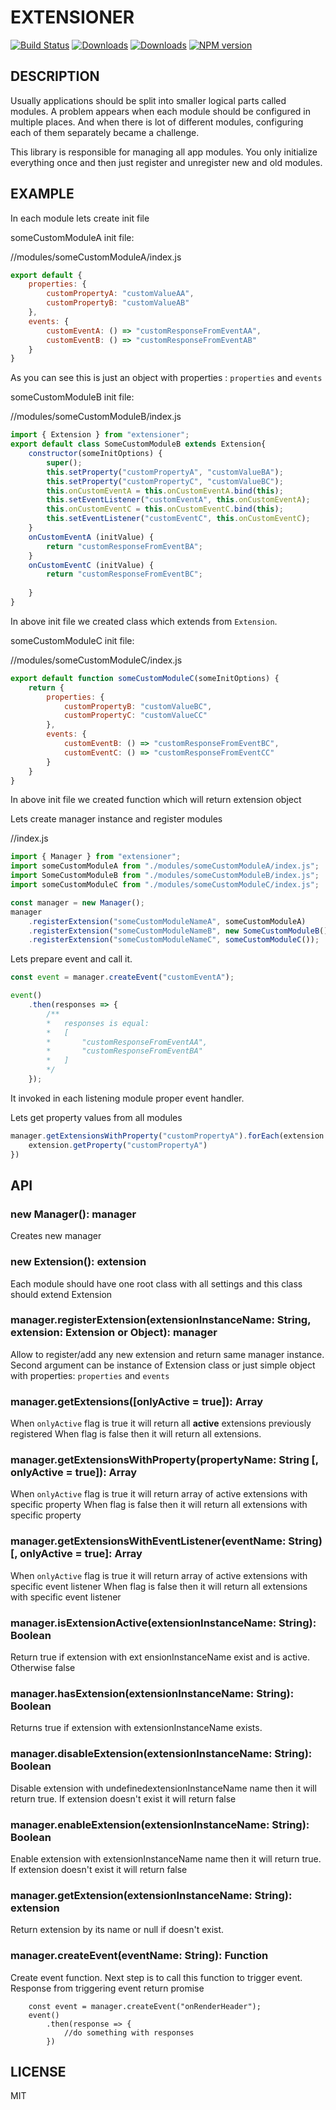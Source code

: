 # EXTENSIONER
[![Build Status](https://travis-ci.org/uhlryk/extensioner.svg)](https://travis-ci.org/uhlryk/extensioner)
[![Downloads](https://img.shields.io/npm/dt/extensioner.svg)](https://www.npmjs.com/package/extensioner)
[![Downloads](https://img.shields.io/npm/dm/extensioner.svg)](https://www.npmjs.com/package/extensioner)
[![NPM version](https://img.shields.io/npm/v/extensioner.svg)](https://www.npmjs.com/package/extensioner)

## DESCRIPTION

Usually applications should be split into smaller logical parts called modules.
A problem appears when each module should be configured in multiple places. And when there is lot of different modules, configuring each of them separately became a challenge. 

This library is responsible for managing all app modules. You only initialize everything once and then just register and unregister new and old modules.

## EXAMPLE

In each module lets create init file

someCustomModuleA init file:

//modules/someCustomModuleA/index.js
```javascript
export default {
    properties: {
        customPropertyA: "customValueAA",
        customPropertyB: "customValueAB"
    },
    events: {
        customEventA: () => "customResponseFromEventAA",
        customEventB: () => "customResponseFromEventAB"
    }
}
```
As you can see this is just an object with properties : `properties` and `events`

someCustomModuleB init file:

//modules/someCustomModuleB/index.js
```javascript
import { Extension } from "extensioner";
export default class SomeCustomModuleB extends Extension{
    constructor(someInitOptions) {
        super();
        this.setProperty("customPropertyA", "customValueBA");
        this.setProperty("customPropertyC", "customValueBC");
        this.onCustomEventA = this.onCustomEventA.bind(this);
        this.setEventListener("customEventA", this.onCustomEventA);
        this.onCustomEventC = this.onCustomEventC.bind(this);
        this.setEventListener("customEventC", this.onCustomEventC);
    }
    onCustomEventA (initValue) {
        return "customResponseFromEventBA";
    }
    onCustomEventC (initValue) {
        return "customResponseFromEventBC";
    
    }
}
```
In above init file we created class which extends from `Extension`.

someCustomModuleC init file:

//modules/someCustomModuleC/index.js
```javascript
export default function someCustomModuleC(someInitOptions) {
    return {
        properties: {
            customPropertyB: "customValueBC",
            customPropertyC: "customValueCC"
        },
        events: {
            customEventB: () => "customResponseFromEventBC",
            customEventC: () => "customResponseFromEventCC"
        }
    }
}
```
In above init file we created function which will return extension object


Lets create manager instance and register modules

//index.js
```javascript
import { Manager } from "extensioner";
import someCustomModuleA from "./modules/someCustomModuleA/index.js";
import SomeCustomModuleB from "./modules/someCustomModuleB/index.js";
import someCustomModuleC from "./modules/someCustomModuleC/index.js";

const manager = new Manager();
manager
    .registerExtension("someCustomModuleNameA", someCustomModuleA)
    .registerExtension("someCustomModuleNameB", new SomeCustomModuleB())
    .registerExtension("someCustomModuleNameC", someCustomModuleC());
```

Lets prepare event and call it.

```javascript
const event = manager.createEvent("customEventA");

event()
    .then(responses => {
        /**
        *   responses is equal:
        *   [
        *       "customResponseFromEventAA",
        *       "customResponseFromEventBA"
        *   ]
        */
    });
```
It invoked in each listening module proper event handler.

Lets get property values from all modules

```javascript
manager.getExtensionsWithProperty("customPropertyA").forEach(extension => {
    extension.getProperty("customPropertyA")
})
```

## API

### new Manager(): manager
Creates new manager

### new Extension(): extension
Each module should have one root class with all settings and this class should extend Extension

### manager.registerExtension(extensionInstanceName: String, extension: Extension or Object): manager
Allow to register/add any new extension and return same manager instance.
Second argument can be instance of Extension class or just simple object with properties: `properties` and `events`

### manager.getExtensions([onlyActive = true]): Array<extension>
When `onlyActive` flag is true it will return all **active** extensions previously registered
When flag is false then it will return all extensions.

### manager.getExtensionsWithProperty(propertyName: String [, onlyActive = true]): Array<extensions>
When `onlyActive` flag is true it will return array of active extensions with specific property
When flag is false then it will return all extensions with specific property

### manager.getExtensionsWithEventListener(eventName: String) [, onlyActive = true]: Array<extensions>
When `onlyActive` flag is true it will return array of active extensions with specific event listener
When flag is false then it will return all extensions with specific event listener

### manager.isExtensionActive(extensionInstanceName: String): Boolean
Return true if extension with ext ensionInstanceName exist and is active. Otherwise false

### manager.hasExtension(extensionInstanceName: String): Boolean

Returns true if extension with extensionInstanceName exists.

### manager.disableExtension(extensionInstanceName: String): Boolean

Disable extension with undefinedextensionInstanceName name then it will return true. If extension doesn't exist it will return false

### manager.enableExtension(extensionInstanceName: String): Boolean

Enable extension with extensionInstanceName name then it will return true. If extension doesn't exist it will return false

### manager.getExtension(extensionInstanceName: String): extension
Return extension by its name or null if doesn't exist.

### manager.createEvent(eventName: String): Function
Create event function. Next step is to call this function to trigger event.
Response from triggering event return promise

```
    const event = manager.createEvent("onRenderHeader");
    event()
        .then(response => {
            //do something with responses
        })
```

## LICENSE

MIT




